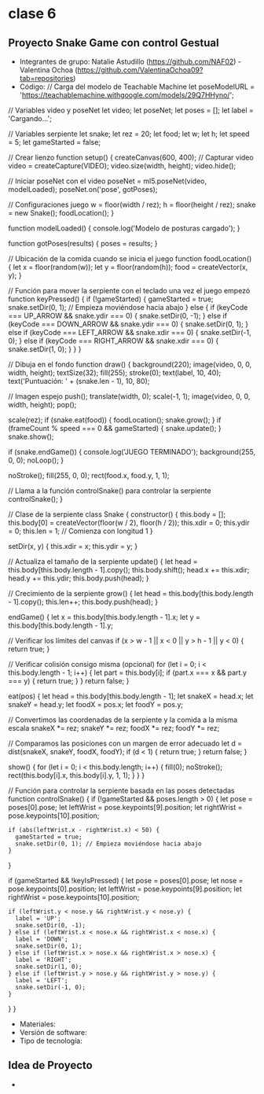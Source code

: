 # clase 6

## Proyecto Snake Game con control Gestual

- Integrantes de grupo: Natalie Astudillo (https://github.com/NAF02) - Valentina Ochoa (https://github.com/ValentinaOchoa09?tab=repositories)
- Código: // Carga del modelo de Teachable Machine
let poseModelURL = 'https://teachablemachine.withgoogle.com/models/29Q7HHyno/';

// Variables video y poseNet
let video;
let poseNet;
let poses = [];
let label = 'Cargando...';

// Variables serpiente
let snake;
let rez = 20;
let food;
let w;
let h;
let speed = 5;
let gameStarted = false;

// Crear lienzo
function setup() {
  createCanvas(600, 400);
// Capturar video
  video = createCapture(VIDEO);
  video.size(width, height);
  video.hide();

// Iniciar poseNet con el video
  poseNet = ml5.poseNet(video, modelLoaded);
  poseNet.on('pose', gotPoses);

// Configuraciones juego
  w = floor(width / rez);
  h = floor(height / rez);
  snake = new Snake();
  foodLocation();
}

function modelLoaded() {
  console.log('Modelo de posturas cargado');
}

function gotPoses(results) {
  poses = results;
}

// Ubicación de la comida cuando se inicia el juego
function foodLocation() {
  let x = floor(random(w));
  let y = floor(random(h));
  food = createVector(x, y);
}

// Función para mover la serpiente  con el teclado una vez el juego empezó
function keyPressed() {
  if (!gameStarted) {
    gameStarted = true;
    snake.setDir(0, 1); // Empieza moviéndose hacia abajo
  } else {
    if (keyCode === UP_ARROW && snake.ydir === 0) {
      snake.setDir(0, -1);
    } else if (keyCode === DOWN_ARROW && snake.ydir === 0) {
      snake.setDir(0, 1);
    } else if (keyCode === LEFT_ARROW && snake.xdir === 0) {
      snake.setDir(-1, 0);
    } else if (keyCode === RIGHT_ARROW && snake.xdir === 0) {
      snake.setDir(1, 0);
    }
  }
}

// Dibuja en el fondo
function draw() {
  background(220);
  image(video, 0, 0, width, height);
  textSize(32);
  fill(255);
  stroke(0);
  text(label, 10, 40);
  text('Puntuación: ' + (snake.len - 1), 10, 80);

// Imagen espejo
  push();
  translate(width, 0);
  scale(-1, 1);
  image(video, 0, 0, width, height);
  pop();

  scale(rez);
  if (snake.eat(food)) {
    foodLocation();
    snake.grow();
  }
  if (frameCount % speed === 0 && gameStarted) {
    snake.update();
  }
  snake.show();

  if (snake.endGame()) {
    console.log('JUEGO TERMINADO');
    background(255, 0, 0);
    noLoop();
  }

  noStroke();
  fill(255, 0, 0);
  rect(food.x, food.y, 1, 1);

  // Llama a la función controlSnake() para controlar la serpiente
  controlSnake();
}

// Clase de la serpiente
class Snake {
  constructor() {
    this.body = [];
    this.body[0] = createVector(floor(w / 2), floor(h / 2));
    this.xdir = 0;
    this.ydir = 0;
    this.len = 1; // Comienza con longitud 1
  }

  setDir(x, y) {
    this.xdir = x;
    this.ydir = y;
  }

  
// Actualiza el tamaño de la serpiente
  update() {
    let head = this.body[this.body.length - 1].copy();
    this.body.shift();
    head.x += this.xdir;
    head.y += this.ydir;
    this.body.push(head);
  }

// Crecimiento de la serpiente
  grow() {
    let head = this.body[this.body.length - 1].copy();
    this.len++;
    this.body.push(head);
  }

  endGame() {
  let x = this.body[this.body.length - 1].x;
  let y = this.body[this.body.length - 1].y;

  // Verificar los límites del canvas
  if (x > w - 1 || x < 0 || y > h - 1 || y < 0) {
    return true;
  }

  // Verificar colisión consigo misma (opcional)
  for (let i = 0; i < this.body.length - 1; i++) {
    let part = this.body[i];
    if (part.x === x && part.y === y) {
      return true;
    }
  }
  return false;
}


  eat(pos) {
  let head = this.body[this.body.length - 1];
  let snakeX = head.x;
  let snakeY = head.y;
  let foodX = pos.x;
  let foodY = pos.y;

  // Convertimos las coordenadas de la serpiente y la comida a la misma escala
  snakeX *= rez;
  snakeY *= rez;
  foodX *= rez;
  foodY *= rez;

  // Comparamos las posiciones con un margen de error adecuado
  let d = dist(snakeX, snakeY, foodX, foodY);
  if (d < 1) {
    return true;
  }
  return false;
}

  show() {
    for (let i = 0; i < this.body.length; i++) {
      fill(0);
      noStroke();
      rect(this.body[i].x, this.body[i].y, 1, 1);
    }
  }
}

// Función para controlar la serpiente basada en las poses detectadas
function controlSnake() {
  if (!gameStarted && poses.length > 0) {
    let pose = poses[0].pose;
    let leftWrist = pose.keypoints[9].position;
    let rightWrist = pose.keypoints[10].position;

    if (abs(leftWrist.x - rightWrist.x) < 50) {
      gameStarted = true;
      snake.setDir(0, 1); // Empieza moviéndose hacia abajo
    }
  }

  if (gameStarted && !keyIsPressed) {
    let pose = poses[0].pose;
    let nose = pose.keypoints[0].position;
    let leftWrist = pose.keypoints[9].position;
    let rightWrist = pose.keypoints[10].position;

    if (leftWrist.y < nose.y && rightWrist.y < nose.y) {
      label = 'UP';
      snake.setDir(0, -1);
    } else if (leftWrist.x < nose.x && rightWrist.x < nose.x) {
      label = 'DOWN';
      snake.setDir(0, 1);
    } else if (leftWrist.x > nose.x && rightWrist.x > nose.x) {
      label = 'RIGHT';
      snake.setDir(1, 0);
    } else if (leftWrist.y > nose.y && rightWrist.y > nose.y) {
      label = 'LEFT';
      snake.setDir(-1, 0);
    }
  }
}

- Materiales:
- Versión de software:
- Tipo de tecnología:

## Idea de Proyecto

-
